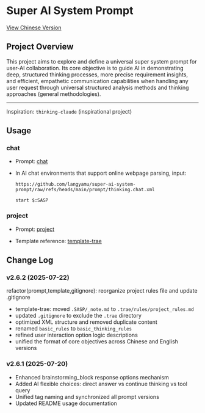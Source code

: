 # Super AI System Prompt

[View Chinese Version](./README_CN.md)

## Project Overview

This project aims to explore and define a universal super system prompt for
user-AI collaboration. Its core objective is to guide AI in demonstrating deep,
structured thinking processes, more precise requirement insights, and efficient,
empathetic communication capabilities when handling any user request through
universal structured analysis methods and thinking approaches (general
methodologies).

---

Inspiration: `thinking-claude` (inspirational project)

## Usage

### chat

- Prompt: [chat](./prompt/thinking.chat.xml)

- In AI chat environments that support online webpage parsing, input:
  ```plaintext
  https://github.com/langyamu/super-ai-system-prompt/raw/refs/heads/main/prompt/thinking.chat.xml

  start $:SASP
  ```

### project

- Prompt: [project](./prompt/thinking.project.xml)

- Template reference: [template-trae](./template-trae/)

## Change Log

### v2.6.2 (2025-07-22)

refactor(prompt,template,gitignore): reorganize project rules file and update
.gitignore

- template-trae: moved `.SASP/_note.md` to `.trae/rules/project_rules.md`
- updated `.gitignore` to exclude the `.trae` directory
- optimized XML structure and removed duplicate content
- renamed `basic_rules` to `basic_thinking_rules`
- refined user interaction option logic descriptions
- unified the format of core objectives across Chinese and English versions

### v2.6.1 (2025-07-20)

- Enhanced brainstorming_block response options mechanism
- Added AI flexible choices: direct answer vs continue thinking vs tool query
- Unified tag naming and synchronized all prompt versions
- Updated README usage documentation
